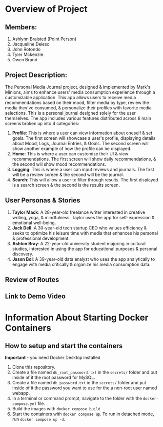 # Overview of Project
## Members: 
1. Ashlynn Braisted (Point Person)
2. Jacqueline Deieso
3. John Rotondo
4. Tyler Mckenzie
5. Owen Brand

## Project Description:
The Personal Media Journal project, designed & implemented by Mark's Minions, aims to enhance users' media consumption experience through a customizable application. This app allows users to receive media recommendations based on their mood, filter media by type, review the media they've consumed, & personalize their profiles with favorite media selections. This is a personal journal designed solely for the user themselves. The app includes various features distributed across 8 main screens broken up into 4 categories:

1. **Profile**: This is where a user can view information about oneself & set goals. The first screen will showcase a user's profile, displaying details about Mood, Logs, Journal Entries, & Goals. The second screen will show another example of how the profile can be displayed.
2. **Home**: This is where a user can customize their UI & view recommendations. The first screen will show daily recommendations, & the second will show mood recommendations.
3. **Logging**: This is where a user can input reviews and journals. The first will be a review screen & the second will be the journal.
4. **Search**: This will allow a user to filter through results. The first displayed is a search screen & the second is the results screen. 

## User Personas & Stories
1. **Taylor Mack**: A 28-year-old freelance writer interested in creative writing, yoga, & mindfulness. Taylor uses the app for self-expression & emotional well-being.
2. **Jack Dell**: A 30-year-old tech startup CEO who values efficiency & seeks to optimize his leisure time with media that enhances his personal & professional development.
3. **Ashton Bray**: A 22-year-old university student majoring in cultural studies, interested in using the app for educational purposes & personal discovery.
4. **Jason Bol**: A 39-year-old data analyst who uses the app analytically to engage with media critically & organize his media consumption data.

## Review of Routes

## Link to Demo Video

# Information About Starting Docker Containers


## How to setup and start the containers
**Important** - you need Docker Desktop installed

1. Clone this repository.  
1. Create a file named `db_root_password.txt` in the `secrets/` folder and put inside of it the root password for MySQL. 
1. Create a file named `db_password.txt` in the `secrets/` folder and put inside of it the password you want to use for the a non-root user named webapp. 
1. In a terminal or command prompt, navigate to the folder with the `docker-compose.yml` file.  
1. Build the images with `docker compose build`
1. Start the containers with `docker compose up`.  To run in detached mode, run `docker compose up -d`. 




